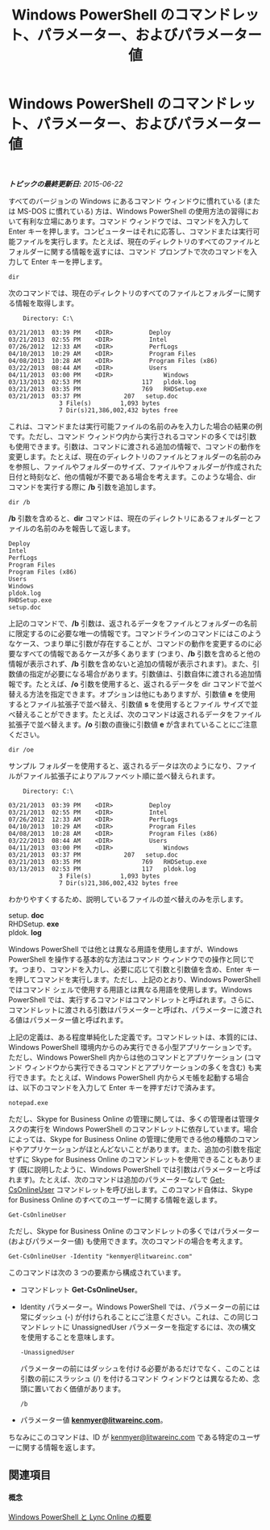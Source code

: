 ﻿---
title: Windows PowerShell のコマンドレット、パラメーター、およびパラメーター値
TOCTitle: Windows PowerShell のコマンドレット、パラメーター、およびパラメーター値
ms:assetid: 04615700-099f-4ac5-a801-ddeffccb9e4f
ms:mtpsurl: https://technet.microsoft.com/ja-jp/library/Dn362765(v=OCS.15)
ms:contentKeyID: 56270047
ms.date: 06/02/2017
mtps_version: v=OCS.15
ms.translationtype: HT
---

# Windows PowerShell のコマンドレット、パラメーター、およびパラメーター値

 

_**トピックの最終更新日:** 2015-06-22_

すべてのバージョンの Windows にあるコマンド ウィンドウに慣れている (または MS-DOS に慣れている) 方は、Windows PowerShell の使用方法の習得において有利な立場にあります。コマンド ウィンドウでは、コマンドを入力して Enter キーを押します。コンピューターはそれに応答し、コマンドまたは実行可能ファイルを実行します。たとえば、現在のディレクトリのすべてのファイルとフォルダーに関する情報を返すには、コマンド プロンプトで次のコマンドを入力して Enter キーを押します。

    dir

次のコマンドでは、現在のディレクトリのすべてのファイルとフォルダーに関する情報を取得します。

``` 
    Directory: C:\

03/21/2013  03:39 PM    <DIR>          Deploy
03/21/2013  02:55 PM    <DIR>          Intel
07/26/2012  12:33 AM    <DIR>          PerfLogs
04/10/2013  10:29 AM    <DIR>          Program Files
04/08/2013  10:28 AM    <DIR>          Program Files (x86)
03/22/2013  08:44 AM    <DIR>          Users
04/11/2013  03:00 PM    <DIR>              Windows
03/13/2013  02:53 PM                 117   pldok.log
03/21/2013  03:35 PM                 769   RHDSetup.exe
03/21/2013  03:37 PM            207   setup.doc
              3 File(s)        1,093 bytes
              7 Dir(s)21,386,002,432 bytes free
```

これは、コマンドまたは実行可能ファイルの名前のみを入力した場合の結果の例です。ただし、コマンド ウィンドウ内から実行されるコマンドの多くでは引数も使用できます。引数は、コマンドに渡される追加の情報で、コマンドの動作を変更します。たとえば、現在のディレクトリのファイルとフォルダーの名前のみを参照し、ファイルやフォルダーのサイズ、ファイルやフォルダーが作成された日付と時刻など、他の情報が不要である場合を考えます。このような場合、dir コマンドを実行する際に **/b** 引数を追加します。

    dir /b

**/b** 引数を含めると、**dir** コマンドは、現在のディレクトリにあるフォルダーとファイルの名前のみを報告して返します。

    Deploy
    Intel
    PerfLogs
    Program Files
    Program Files (x86)
    Users
    Windows
    pldok.log
    RHDSetup.exe
    setup.doc

上記のコマンドで、**/b** 引数は、返されるデータをファイルとフォルダーの名前に限定するのに必要な唯一の情報です。コマンドラインのコマンドにはこのようなケース、つまり単に引数が存在することが、コマンドの動作を変更するのに必要なすべての情報であるケースが多くあります (つまり、**/b** 引数を含めると他の情報が表示されず、**/b** 引数を含めないと追加の情報が表示されます)。また、引数値の指定が必要になる場合があります。引数値は、引数自体に渡される追加情報です。たとえば、**/o** 引数を使用すると、返されるデータを dir コマンドで並べ替える方法を指定できます。オプションは他にもありますが、引数値 **e** を使用するとファイル拡張子で並べ替え、引数値 **s** を使用するとファイル サイズで並べ替えることができます。たとえば、次のコマンドは返されるデータをファイル拡張子で並べ替えます。**/o** 引数の直後に引数値 **e** が含まれていることにご注意ください。

    dir /oe

サンプル フォルダーを使用すると、返されるデータは次のようになり、ファイルがファイル拡張子によりアルファベット順に並べ替えられます。

``` 
    Directory: C:\

03/21/2013  03:39 PM    <DIR>          Deploy
03/21/2013  02:55 PM    <DIR>          Intel
07/26/2012  12:33 AM    <DIR>          PerfLogs
04/10/2013  10:29 AM    <DIR>          Program Files
04/08/2013  10:28 AM    <DIR>          Program Files (x86)
03/22/2013  08:44 AM    <DIR>          Users
04/11/2013  03:00 PM    <DIR>              Windows
03/21/2013  03:37 PM            207   setup.doc
03/21/2013  03:35 PM                 769   RHDSetup.exe
03/13/2013  02:53 PM                 117   pldok.log
              3 File(s)        1,093 bytes
              7 Dir(s)21,386,002,432 bytes free
```

わかりやすくするため、説明しているファイルの並べ替えのみを示します。

setup. **doc**  
RHDSetup. **exe**  
pldok. **log**

Windows PowerShell では他とは異なる用語を使用しますが、Windows PowerShell を操作する基本的な方法はコマンド ウィンドウでの操作と同じです。つまり、コマンドを入力し、必要に応じて引数と引数値を含め、Enter キーを押してコマンドを実行します。ただし、上記のとおり、Windows PowerShell ではコマンド シェルで使用する用語とは異なる用語を使用します。Windows PowerShell では、実行するコマンドはコマンドレットと呼ばれます。さらに、コマンドレットに渡される引数はパラメーターと呼ばれ、パラメーターに渡される値はパラメーター値と呼ばれます。

上記の定義は、ある程度単純化した定義です。コマンドレットは、本質的には、Windows PowerShell 環境内からのみ実行できる小型アプリケーションです。ただし、Windows PowerShell 内からは他のコマンドとアプリケーション (コマンド ウィンドウから実行できるコマンドとアプリケーションの多くを含む) も実行できます。たとえば、Windows PowerShell 内からメモ帳を起動する場合は、以下のコマンドを入力して Enter キーを押すだけで済みます。

    notepad.exe

ただし、Skype for Business Online の管理に関しては、多くの管理者は管理タスクの実行を Windows PowerShell のコマンドレットに依存しています。場合によっては、Skype for Business Online の管理に使用できる他の種類のコマンドやアプリケーションがほとんどないことがあります。また、追加の引数を指定せずに Skype for Business Online のコマンドレットを使用できることもあります (既に説明したように、Windows PowerShell では引数はパラメーターと呼ばれます)。たとえば、次のコマンドは追加のパラメーターなしで [Get-CsOnlineUser](get-csonlineuser.md) コマンドレットを呼び出します。このコマンド自体は、Skype for Business Online のすべてのユーザーに関する情報を返します。

    Get-CsOnlineUser

ただし、Skype for Business Online のコマンドレットの多くではパラメーター (およびパラメーター値) も使用できます。次のコマンドの場合を考えます。

    Get-CsOnlineUser -Identity "kenmyer@litwareinc.com"

このコマンドは次の 3 つの要素から構成されています。

  - コマンドレット **Get-CsOnlineUser**。

  - Identity パラメーター。Windows PowerShell では、パラメーターの前には常にダッシュ (-) が付けられることにご注意ください。これは、この同じコマンドレットに UnassignedUser パラメーターを指定するには、次の構文を使用することを意味します。
    
        -UnassignedUser
    
    パラメーターの前にはダッシュを付ける必要があるだけでなく、このことは引数の前にスラッシュ (/) を付けるコマンド ウィンドウとは異なるため、念頭に置いておく価値があります。
    
    ``` 
    /b
    ```

  - パラメーター値 **kenmyer@litwareinc.com**。

ちなみにこのコマンドは、ID が kenmyer@litwareinc.com である特定のユーザーに関する情報を返します。

## 関連項目

#### 概念

[Windows PowerShell と Lync Online の概要](an-introduction-to-windows-powershell-and-skype-for-business-online.md)

